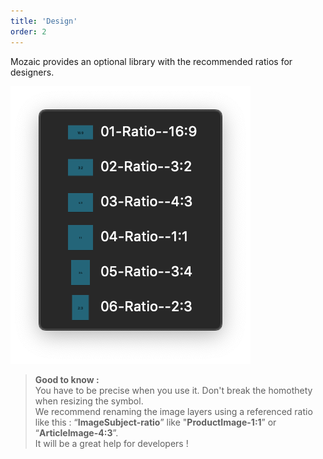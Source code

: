 ```yaml
---
title: 'Design'
order: 2
---
```


Mozaic provides an optional library with the recommended ratios for designers.

![aspect-ratios-sketch-menu](aspect-ratios-sketch-menu.png)

> **Good to know :**<br>
> You have to be precise when you use it. Don't break the homothety when resizing the symbol.<br>
> We recommend renaming the image layers using a referenced ratio like this : “**ImageSubject-ratio**” like "**ProductImage-1:1**” or “**ArticleImage-4:3**”.<br>
> It will be a great help for developers !
